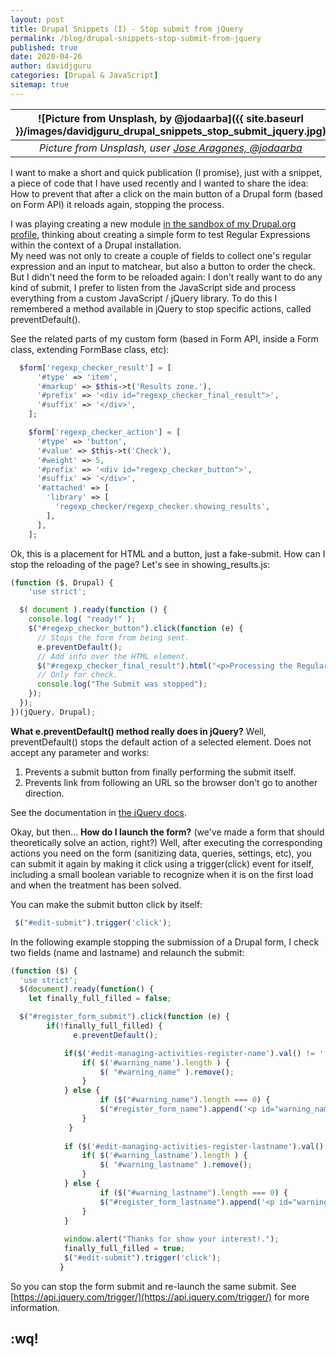 ```yaml
---
layout: post
title: Drupal Snippets (I) - Stop submit from jQuery
permalink: /blog/drupal-snippets-stop-submit-from-jquery
published: true
date: 2020-04-26
author: davidjguru
categories: [Drupal & JavaScript]
sitemap: true
---
```

| ![Picture from Unsplash, by @jodaarba]({{ site.baseurl }}/images/davidjguru_drupal_snippets_stop_submit_jquery.jpg) |
|:--:|
| *Picture from Unsplash, user [Jose Aragones, @jodaarba](https://unsplash.com/@jodaarba)* |

I want to make a short and quick publication (I promise), just with a snippet, a piece of code that I have used recently and I wanted to share the idea: How to prevent that after a click on the main button of a Drupal form (based on Form API) it reloads again, stopping the process.  
<!--more-->
I was playing creating a new module [in the sandbox of my Drupal.org profile](https://www.drupal.org/sandbox/davidjguru/3130732), thinking about creating a simple form to test Regular Expressions within the context of a Drupal installation.   
My need was not only to create a couple of fields to collect one's regular expression and an input to matchear, but also a button to order the check.  But I didn't need the form to be reloaded again: I don't really want to do any kind of submit, I prefer to listen from the JavaScript side and process everything from a custom JavaScript / jQuery library.
To do this I remembered a method available in jQuery to stop specific actions, called preventDefault(). 

See the related parts of my custom form (based in Form API, inside a Form class, extending FormBase class, etc):

```php
  $form['regexp_checker_result'] = [
      '#type' => 'item',
      '#markup' => $this->t('Results zone.'),
      '#prefix' => '<div id="regexp_checker_final_result">',
      '#suffix' => '</div>',
    ];

    $form['regexp_checker_action'] = [
      '#type' => 'button',
      '#value' => $this->t('Check'),
      '#weight' => 5,
      '#prefix' => '<div id="regexp_checker_button">',
      '#suffix' => '</div>',
      '#attached' => [
        'library' => [
          'regexp_checker/regexp_checker.showing_results',
        ],
      ],
    ];

```
Ok, this is a placement for HTML and a button, just a fake-submit. How can I stop the reloading of the page? Let's see in showing_results.js: 

```javascript
(function ($, Drupal) {
    'use strict';

  $( document ).ready(function () {
    console.log( "ready!" );
    $("#regexp_checker_button").click(function (e) {
      // Stops the form from being sent.
      e.preventDefault();
      // Add info over the HTML element.
      $("#regexp_checker_final_result").html("<p>Processing the Regular Expression.</p>");
      // Only for check.
      console.log("The Submit was stopped");
    });
  });
})(jQuery, Drupal);
```

**What e.preventDefault() method really does in jQuery?**
Well, preventDefault() stops the default action of a selected element. Does not accept any parameter and works:

1. Prevents a submit button from finally performing the submit itself. 
2. Prevents link from following an URL so the browser don't go to another direction.

See the documentation in [the jQuery docs](https://api.jquery.com/event.preventDefault/).

Okay, but then... **How do I launch the form?** (we've made a form that should theoretically solve an action, right?) Well, after executing the corresponding actions you need on the form (sanitizing data, queries, settings, etc), you can submit it again by making it click using a trigger(click) event for itself, including a small boolean variable to recognize when it is on the first load and when the treatment has been solved.  

You can make the submit button click by itself:  

```javascript
 $("#edit-submit").trigger('click');
```

In the following example stopping the submission of a Drupal form, I check two fields (name and lastname) and relaunch the submit: 

```javascript
(function ($) {
  'use strict';
  $(document).ready(function() {
    let finally_full_filled = false;

  $("#register_form_submit").click(function (e) {
        if(!finally_full_filled) {
              e.preventDefault();

            if($('#edit-managing-activities-register-name').val() != '') {
                if( $('#warning_name').length ) {
                    $( "#warning_name" ).remove();
                } 
            } else {
                    if ($("#warning_name").length === 0) {
                    $("#register_form_name").append('<p id="warning_name" style="color:red">Sorry but the name can\'t be empty.</p>');
                }
             }
           
            if ($('#edit-managing-activities-register-lastname').val() != '') {
                if( $('#warning_lastname').length ) {
                    $( "#warning_lastname" ).remove();
                }  
            } else { 
                    if ($("#warning_lastname").length === 0) {
                    $("#register_form_lastname").append('<p id="warning_lastname" style="color:red">Sorry but the lastname can\'t be empty.</p>');
                }
            }
               
            window.alert("Thanks for show your interest!.");
            finally_full_filled = true;
            $("#edit-submit").trigger('click');
           }
```

So you can stop the form submit and re-launch the same submit.
See [https://api.jquery.com/trigger/](https://api.jquery.com/trigger/) for more information. 

## :wq!